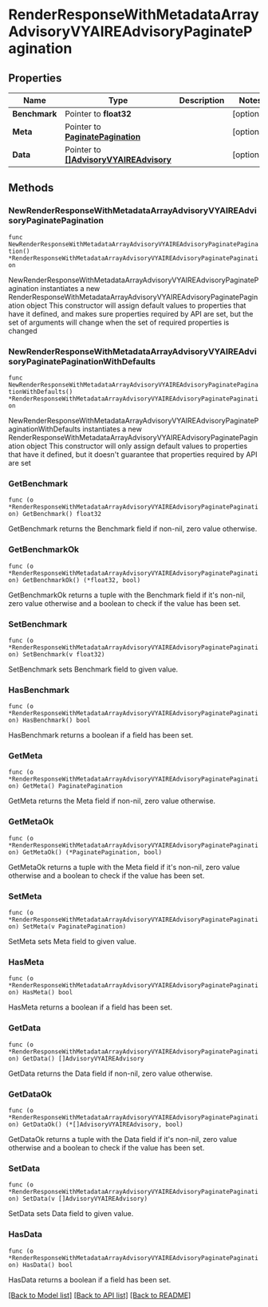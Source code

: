 # RenderResponseWithMetadataArrayAdvisoryVYAIREAdvisoryPaginatePagination

## Properties

Name | Type | Description | Notes
------------ | ------------- | ------------- | -------------
**Benchmark** | Pointer to **float32** |  | [optional] 
**Meta** | Pointer to [**PaginatePagination**](PaginatePagination.md) |  | [optional] 
**Data** | Pointer to [**[]AdvisoryVYAIREAdvisory**](AdvisoryVYAIREAdvisory.md) |  | [optional] 

## Methods

### NewRenderResponseWithMetadataArrayAdvisoryVYAIREAdvisoryPaginatePagination

`func NewRenderResponseWithMetadataArrayAdvisoryVYAIREAdvisoryPaginatePagination() *RenderResponseWithMetadataArrayAdvisoryVYAIREAdvisoryPaginatePagination`

NewRenderResponseWithMetadataArrayAdvisoryVYAIREAdvisoryPaginatePagination instantiates a new RenderResponseWithMetadataArrayAdvisoryVYAIREAdvisoryPaginatePagination object
This constructor will assign default values to properties that have it defined,
and makes sure properties required by API are set, but the set of arguments
will change when the set of required properties is changed

### NewRenderResponseWithMetadataArrayAdvisoryVYAIREAdvisoryPaginatePaginationWithDefaults

`func NewRenderResponseWithMetadataArrayAdvisoryVYAIREAdvisoryPaginatePaginationWithDefaults() *RenderResponseWithMetadataArrayAdvisoryVYAIREAdvisoryPaginatePagination`

NewRenderResponseWithMetadataArrayAdvisoryVYAIREAdvisoryPaginatePaginationWithDefaults instantiates a new RenderResponseWithMetadataArrayAdvisoryVYAIREAdvisoryPaginatePagination object
This constructor will only assign default values to properties that have it defined,
but it doesn't guarantee that properties required by API are set

### GetBenchmark

`func (o *RenderResponseWithMetadataArrayAdvisoryVYAIREAdvisoryPaginatePagination) GetBenchmark() float32`

GetBenchmark returns the Benchmark field if non-nil, zero value otherwise.

### GetBenchmarkOk

`func (o *RenderResponseWithMetadataArrayAdvisoryVYAIREAdvisoryPaginatePagination) GetBenchmarkOk() (*float32, bool)`

GetBenchmarkOk returns a tuple with the Benchmark field if it's non-nil, zero value otherwise
and a boolean to check if the value has been set.

### SetBenchmark

`func (o *RenderResponseWithMetadataArrayAdvisoryVYAIREAdvisoryPaginatePagination) SetBenchmark(v float32)`

SetBenchmark sets Benchmark field to given value.

### HasBenchmark

`func (o *RenderResponseWithMetadataArrayAdvisoryVYAIREAdvisoryPaginatePagination) HasBenchmark() bool`

HasBenchmark returns a boolean if a field has been set.

### GetMeta

`func (o *RenderResponseWithMetadataArrayAdvisoryVYAIREAdvisoryPaginatePagination) GetMeta() PaginatePagination`

GetMeta returns the Meta field if non-nil, zero value otherwise.

### GetMetaOk

`func (o *RenderResponseWithMetadataArrayAdvisoryVYAIREAdvisoryPaginatePagination) GetMetaOk() (*PaginatePagination, bool)`

GetMetaOk returns a tuple with the Meta field if it's non-nil, zero value otherwise
and a boolean to check if the value has been set.

### SetMeta

`func (o *RenderResponseWithMetadataArrayAdvisoryVYAIREAdvisoryPaginatePagination) SetMeta(v PaginatePagination)`

SetMeta sets Meta field to given value.

### HasMeta

`func (o *RenderResponseWithMetadataArrayAdvisoryVYAIREAdvisoryPaginatePagination) HasMeta() bool`

HasMeta returns a boolean if a field has been set.

### GetData

`func (o *RenderResponseWithMetadataArrayAdvisoryVYAIREAdvisoryPaginatePagination) GetData() []AdvisoryVYAIREAdvisory`

GetData returns the Data field if non-nil, zero value otherwise.

### GetDataOk

`func (o *RenderResponseWithMetadataArrayAdvisoryVYAIREAdvisoryPaginatePagination) GetDataOk() (*[]AdvisoryVYAIREAdvisory, bool)`

GetDataOk returns a tuple with the Data field if it's non-nil, zero value otherwise
and a boolean to check if the value has been set.

### SetData

`func (o *RenderResponseWithMetadataArrayAdvisoryVYAIREAdvisoryPaginatePagination) SetData(v []AdvisoryVYAIREAdvisory)`

SetData sets Data field to given value.

### HasData

`func (o *RenderResponseWithMetadataArrayAdvisoryVYAIREAdvisoryPaginatePagination) HasData() bool`

HasData returns a boolean if a field has been set.


[[Back to Model list]](../README.md#documentation-for-models) [[Back to API list]](../README.md#documentation-for-api-endpoints) [[Back to README]](../README.md)



